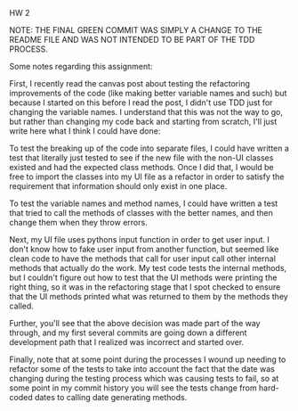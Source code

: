 HW 2

NOTE: THE FINAL GREEN COMMIT WAS SIMPLY A CHANGE TO THE README FILE
AND WAS NOT INTENDED TO BE PART OF THE TDD PROCESS.

Some notes regarding this assignment:

First, I recently read the canvas post about testing the refactoring improvements
of the code (like making better variable names and such) but because I 
started on this before I read the post, I didn't use TDD just for changing
the variable names. I understand that this was not the way to go, but rather than
changing my code back and starting from scratch, I'll just write here what
I think I could have done:

To test the breaking up of the code into separate files, I could have
written a test that literally just tested to see if the new file with
the non-UI classes existed and had the expected class methods. Once
I did that, I would be free to import the classes into my UI file
as a refactor in order to satisfy the requirement that information
should only exist in one place.  

To test the variable names and method names, I could have written
a test that tried to call the methods of classes with the better names,
and then change them when they throw errors.    

Next, my UI file uses pythons input function in order to get user input.
I don't know how to fake user input from another function, but seemed like
clean code to have the methods that call for user input call other internal
methods that actually do the work. My test code tests the internal methods,
but I couldn't figure out how to test that the UI methods were printing
the right thing, so it was in the refactoring stage that I spot checked to 
ensure that the UI methods printed what was returned to them by the methods
they called.

Further, you'll see that the above decision was made part of the way through, and
my first several commits are going down a different development path that I realized
was incorrect and started over.

Finally, note that at some point during the processes I wound up needing to refactor 
some of the tests to take into account the fact that the date was changing during the
testing process which was causing tests to fail, so at some point in my commit history
you will see the tests change from hard-coded dates to calling date generating methods. 
